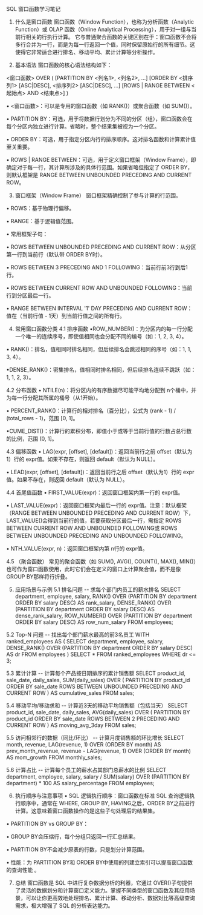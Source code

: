 SQL 窗口函数学习笔记
1. 什么是窗口函数
窗口函数（Window Function），也称为分析函数（Analytic Function）或 OLAP 函数（Online Analytical Processing），用于对一组与当前行相关的行执行计算。
它与普通聚合函数的关键区别在于：​​窗口函数不会将多行合并为一行，而是为每一行返回一个值，同时保留原始行的所有细节​​。这使得它非常适合进行排名、移动平均、累计计算等分析操作。

2. 基本语法
窗口函数的核心语法结构如下：

<窗口函数> OVER (
    [PARTITION BY <列名1>, <列名2>, ...]
    [ORDER BY <排序列1> [ASC|DESC], <排序列2> [ASC|DESC], ...]
    [ROWS | RANGE BETWEEN <起始点> AND <结束点>]
)

• ​​<窗口函数>​​：可以是专用的窗口函数（如 RANK()）或聚合函数（如 SUM()）。

• ​​PARTITION BY​​：可选，用于将数据行划分为不同的分区（组），窗口函数会在每个分区内独立进行计算。省略时，整个结果集被视为一个分区。

• ​​ORDER BY​​：可选，用于指定分区内行的排序顺序。这对排名函数和计算累计值至关重要。

• ​​ROWS | RANGE BETWEEN​​：可选，用于定义窗口框架（Window Frame），即确定对于每一行，其计算所涉及的具体行范围。如果省略但指定了 ORDER BY，则默认框架是 RANGE BETWEEN UNBOUNDED PRECEDING AND CURRENT ROW。

3. 窗口框架（Window Frame）
窗口框架精确控制了参与计算的行范围。

• ​​ROWS​​：基于物理行偏移。

• ​​RANGE​​：基于逻辑值范围。

• 常用框架子句：

• ROWS BETWEEN UNBOUNDED PRECEDING AND CURRENT ROW：从分区第一行到当前行（默认带 ORDER BY时）。

• ROWS BETWEEN 3 PRECEDING AND 1 FOLLOWING：当前行前3行到后1行。

• ROWS BETWEEN CURRENT ROW AND UNBOUNDED FOLLOWING：当前行到分区最后一行。

• RANGE BETWEEN INTERVAL '1' DAY PRECEDING AND CURRENT ROW：值在（当前行值 - 1天）到当前行值之间的所有行。

4. 常用窗口函数分类
4.1 排序函数
• ​​ROW_NUMBER()​​：为分区内的每一行分配一个唯一的连续序号，即使值相同也会分配不同的编号（如：1, 2, 3, 4）。

• ​​RANK()​​：排名，值相同时排名相同，但后续排名会跳过相同的序号（如：1, 1, 3, 4）。

• ​​DENSE_RANK()​​：密集排名，值相同时排名相同，但后续排名连续不跳跃（如：1, 1, 2, 3）。

4.2 分布函数
• ​​NTILE(n)​​：将分区内的有序数据尽可能平均地分配到 n个桶中，并为每一行分配其所属的桶号（从1开始）。

• ​​PERCENT_RANK()​​：计算行的相对排名（百分比），公式为 (rank - 1) / (total_rows - 1)，范围 [0, 1]。

• ​​CUME_DIST()​​：计算行的累积分布，即值小于或等于当前行值的行数占总行数的比例，范围 (0, 1]。

4.3 偏移函数
• ​​LAG(expr, [offset], [default])​​：返回当前行之前 offset（默认为1）行的 expr值。如果不存在，则返回 default（默认为 NULL）。

• ​​LEAD(expr, [offset], [default])​​：返回当前行之后 offset（默认为1）行的 expr值。如果不存在，则返回 default（默认为 NULL）。

4.4 首尾值函数
• ​​FIRST_VALUE(expr)​​：返回窗口框架内第一行的 expr值。

• ​​LAST_VALUE(expr)​​：返回窗口框架内最后一行的 expr值。​​注意​​：默认框架（RANGE BETWEEN UNBOUNDED PRECEDING AND CURRENT ROW）下，LAST_VALUE()会得到当前行的值，若要获取分区最后一行，需指定 ROWS BETWEEN CURRENT ROW AND UNBOUNDED FOLLOWING或 ROWS BETWEEN UNBOUNDED PRECEDING AND UNBOUNDED FOLLOWING。

• ​​NTH_VALUE(expr, n)​​：返回窗口框架内第 n行的 expr值。


4.5 （聚合函数）
常见的聚合函数（如 SUM(), AVG(), COUNT(), MAX(), MIN()）也可作为窗口函数使用，此时它们会在定义的窗口上计算聚合值，而不是像 GROUP BY那样将行折叠。

5. 应用场景与示例
5.1 排名问题
-- 求每个部门内员工的薪水排名
SELECT
    department,
    employee,
    salary,
    RANK() OVER (PARTITION BY department ORDER BY salary DESC) AS rank_salary,
    DENSE_RANK() OVER (PARTITION BY department ORDER BY salary DESC) AS dense_rank_salary,
    ROW_NUMBER() OVER (PARTITION BY department ORDER BY salary DESC) AS row_num_salary
FROM employees;

5.2 Top-N 问题
-- 找出每个部门薪水最高的前3名员工
WITH ranked_employees AS (
    SELECT
        department,
        employee,
        salary,
        DENSE_RANK() OVER (PARTITION BY department ORDER BY salary DESC) AS dr
    FROM employees
)
SELECT *
FROM ranked_employees
WHERE dr <= 3;

5.3 累计计算
-- 计算每个产品按日期排序的累计销售额
SELECT
    product_id,
    sale_date,
    daily_sales,
    SUM(daily_sales) OVER (
        PARTITION BY product_id
        ORDER BY sale_date
        ROWS BETWEEN UNBOUNDED PRECEDING AND CURRENT ROW
    ) AS cumulative_sales
FROM sales;

5.4 移动平均/移动求和
-- 计算近3天的移动平均销售额（包括当天）
SELECT
    product_id,
    sale_date,
    daily_sales,
    AVG(daily_sales) OVER (
        PARTITION BY product_id
        ORDER BY sale_date
        ROWS BETWEEN 2 PRECEDING AND CURRENT ROW
    ) AS moving_avg_3day
FROM sales;

5.5 访问相邻行的数据（同比/环比）
-- 计算月度销售额的环比增长
SELECT
    month,
    revenue,
    LAG(revenue, 1) OVER (ORDER BY month) AS prev_month_revenue,
    revenue - LAG(revenue, 1) OVER (ORDER BY month) AS mom_growth
FROM monthly_sales;

5.6 计算占比
-- 计算每个员工的薪水占其部门总薪水的比例
SELECT
    department,
    employee,
    salary,
    salary / SUM(salary) OVER (PARTITION BY department) * 100 AS salary_percentage
FROM employees;

6. 执行顺序与注意事项
• ​​SQL 逻辑执行顺序​​：窗口函数在标准 SQL 查询逻辑执行顺序中，通常在 WHERE, GROUP BY, HAVING之后，ORDER BY之前进行计算。这意味着窗口函数操作的是这些子句处理后的结果集。

• ​​PARTITION BY vs GROUP BY​​：

• GROUP BY会压缩行，每个分组只返回一行汇总结果。

• PARTITION BY不会减少原表的行数，只是划分计算范围。

• ​​性能​​：为 PARTITION BY和 ORDER BY中使用的列建立索引可以提高窗口函数的查询性能 。

7. 总结
窗口函数是 SQL 中进行复杂数据分析的利器，它通过 OVER()子句提供了灵活的数据划分和计算窗口定义能力。掌握不同类型的窗口函数及其应用场景，可以让你更高效地处理排名、累计计算、移动分析、数据对比等高级查询需求，极大增强了 SQL 的分析表达能力。
